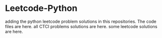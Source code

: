 # Leetcode-Python
adding the python leetcode problem solutions in this repositories. 
The code files are here.
all CTCI problems solutions are here.
some leetcode solutions are here.


























































































































































































































































































































